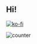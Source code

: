 ## Hi!
[![ko-fi](https://ko-fi.com/img/githubbutton_sm.svg)](https://ko-fi.com/Y8Y14FZMA)


![counter](https://enkr3abelv34fi5.m.pipedream.net)

